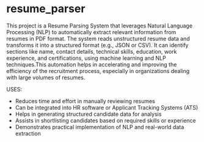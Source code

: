# resume_parser
This project is a Resume Parsing System that leverages Natural Language Processing (NLP) to automatically extract relevant information from resumes in PDF format. The system reads unstructured resume data and transforms it into a structured format (e.g., JSON or CSV). It can identify sections like name, contact details, technical skills, education, work experience, and certifications, using machine learning and NLP techniques.This automation helps in accelerating and improving the efficiency of the recruitment process, especially in organizations dealing with large volumes of resumes.

USES:
  * Reduces time and effort in manually reviewing resumes
  * Can be integrated into HR software or Applicant Tracking Systems (ATS)
  * Helps in generating structured candidate data for analysis
  * Assists in shortlisting candidates based on required skills or experience
  * Demonstrates practical implementation of NLP and real-world data extraction
